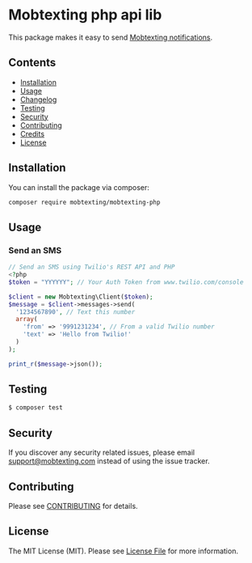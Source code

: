 # Mobtexting php api lib

This package makes it easy to send [Mobtexting notifications](https://mobtexting.com).

## Contents

- [Installation](#installation)
- [Usage](#usage)
- [Changelog](#changelog)
- [Testing](#testing)
- [Security](#security)
- [Contributing](#contributing)
- [Credits](#credits)
- [License](#license)

## Installation

You can install the package via composer:

``` bash
composer require mobtexting/mobtexting-php
```

## Usage

### Send an SMS

```php
// Send an SMS using Twilio's REST API and PHP
<?php
$token = "YYYYYY"; // Your Auth Token from www.twilio.com/console

$client = new Mobtexting\Client($token);
$message = $client->messages->send(
  '1234567890', // Text this number
  array(
    'from' => '9991231234', // From a valid Twilio number
    'text' => 'Hello from Twilio!'
  )
);

print_r($message->json());
```

## Testing

``` bash
$ composer test
```

## Security

If you discover any security related issues, please email support@mobtexting.com instead of using the issue tracker.

## Contributing

Please see [CONTRIBUTING](CONTRIBUTING.md) for details.

## License

The MIT License (MIT). Please see [License File](LICENSE.md) for more information.

